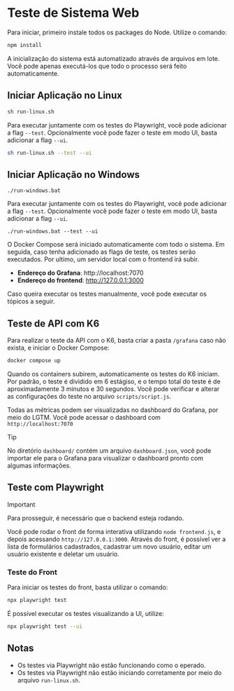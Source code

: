 # Teste de Sistema Web

Para iniciar, primeiro instale todos os packages do Node. Utilize o comando:

```bash
npm install
```

A inicialização do sistema está automatizado através de arquivos em lote. Você pode apenas executá-los que todo o processo será feito automaticamente.

## Iniciar Aplicação no Linux
```bash
sh run-linux.sh
```
Para executar juntamente com os testes do Playwright, você pode adicionar a flag `--test`. Opcionalmente você pode fazer o teste em modo UI, basta adicionar a flag `--ui`.

```bash
sh run-linux.sh --test --ui
```
## Iniciar Aplicação no Windows

```shell
./run-windows.bat
```

Para executar juntamente com os testes do Playwright, você pode adicionar a flag `--test`. Opcionalmente você pode fazer o teste em modo UI, basta adicionar a flag `--ui`.

```shell
./run-windows.bat --test --ui
```

O Docker Compose será iniciado automaticamente com todo o sistema. Em seguida, caso tenha adicionado as flags de teste, os testes serão executados. Por ultimo, um servidor local com o frontend irá subir.

- **Endereço do Grafana**: http://localhost:7070
- **Endereço do frontend**: http://127.0.0.1:3000

Caso queira executar os testes manualmente, você pode executar os tópicos a seguir.

## Teste de API com K6

Para realizar o teste da API com o K6, basta criar a pasta `/grafana` caso não exista, e iniciar o Docker Compose:
```bash
docker compose up
``` 

Quando os containers subirem, automaticamente os testes do K6 iniciam. Por padrão, o teste é dividido em 6 estágiso, e o tempo total do teste é de aproximadamente 3 minutos e 30 segundos. Você pode verificar e alterar as configurações do teste no arquivo `scripts/script.js`.

Todas as métricas podem ser visualizadas no dashboard do Grafana, por meio do LGTM. Você pode acessar o dashboard com `http://localhost:7070`
> [!TIP]
> No diretório `dashboard/` contém um arquivo `dashboard.json`, você pode importar ele para o Grafana para visualizar o dashboard pronto com algumas informações.

## Teste com Playwright

> [!IMPORTANT]
> Para prosseguir, é necessário que o backend esteja rodando.

Você pode rodar o front de forma interativa utilizando `node frontend.js`, e depois acessando `http://127.0.0.1:3000`. Através do front, é possível ver a lista de formulários cadastrados, cadastrar um novo usuário, editar um usuário existente e deletar um usuário.

### Teste do Front

Para iniciar os testes do front, basta utilizar o comando:

```bash
npx playwright test
```

É possível executar os testes visualizando a UI, utilize:

```bash
npx playwright test --ui
```

## Notas

- Os testes via Playwright não estão funcionando como o eperado.
- Os testes via Playwright não estão iniciando corretamente por meio do arquivo `run-linux.sh`.